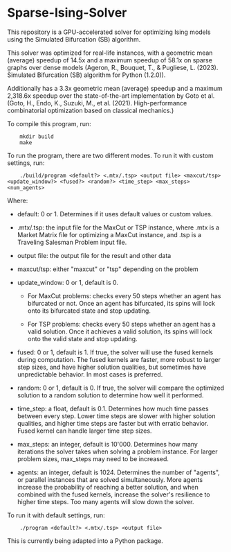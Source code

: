 # Sparse-Ising-Solver

This repository is a GPU-accelerated solver for optimizing Ising models using the Simulated Bifurcation (SB) algorithm. 

This solver was optimized for real-life instances, with a geometric mean (average) speedup of 14.5x and a maximum speedup of 58.1x on sparse graphs over dense models (Ageron, R., Bouquet, T., & Pugliese, L. (2023). Simulated Bifurcation (SB) algorithm for Python (1.2.0)). 

Additionally has a 3.3x geometric mean (average) speedup and a maximum 2,318.6x speedup over the state-of-the-art implementation by Goto et al. (Goto, H., Endo, K., Suzuki, M., et al. (2021). High-performance combinatorial optimization based on classical mechanics.)

To compile this program, run:

```
    mkdir build
    make
```

To run the program, there are two different modes. To run it with custom settings, run:

```
    ./build/program <default?> <.mtx/.tsp> <output file> <maxcut/tsp> <update_window?> <fused?> <random?> <time_step> <max_steps> <num_agents>
```

Where:

  - default: 0 or 1. Determines if it uses default values or custom values.

  - .mtx/.tsp: the input file for the MaxCut or TSP instance, where .mtx is a Market Matrix file for optimizing a MaxCut instance, and .tsp is a Traveling Salesman Problem input file.

  - output file: the output file for the result and other data

  - maxcut/tsp: either "maxcut" or "tsp" depending on the problem

  - update_window: 0 or 1, default is 0. 
    
    -  For MaxCut problems: checks every 50 steps whether an agent has bifurcated or not. Once an agent has bifurcated, its spins will lock onto its bifurcated state and stop updating.
    
    -  For TSP problems: checks every 50 steps whether an agent has a valid solution. Once it achieves a valid solution, its spins will lock onto the valid state and stop updating.

  - fused: 0 or 1, default is 1. If true, the solver will use the fused kernels during computation. The fused kernels are faster, more robust to larger step sizes, and have higher solution qualities, but sometimes have unpredictable behavior. In most cases is preferred.

  - random: 0 or 1, default is 0. If true, the solver will compare the optimized solution to a random solution to determine how well it performed.

  - time_step: a float, default is 0.1. Determines how much time passes between every step. Lower time steps are slower with higher solution qualities, and higher time steps are faster but with erratic behavior. Fused kernel can handle larger time step sizes.

  - max_steps: an integer, default is 10'000. Determines how many iterations the solver takes when solving a problem instance. For larger problem sizes, max_steps may need to be increased.

  - agents: an integer, default is 1024. Determines the number of "agents", or parallel instances that are solved simultaneously. More agents increase the probability of reaching a better solution, and when combined with the fused kernels, increase the solver's resilience to higher time steps. Too many agents will slow down the solver.



To run it with default settings, run:

```
    ./program <default?> <.mtx/.tsp> <output file>
```


This is currently being adapted into a Python package.
